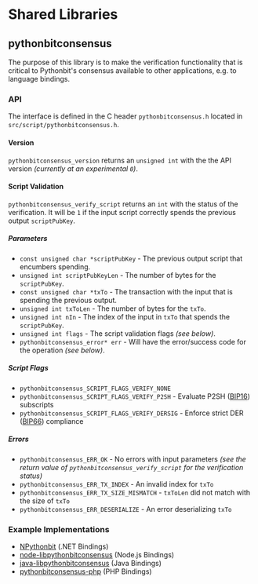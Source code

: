 Shared Libraries
================

## pythonbitconsensus

The purpose of this library is to make the verification functionality that is critical to Pythonbit's consensus available to other applications, e.g. to language bindings.

### API

The interface is defined in the C header `pythonbitconsensus.h` located in  `src/script/pythonbitconsensus.h`.

#### Version

`pythonbitconsensus_version` returns an `unsigned int` with the the API version *(currently at an experimental `0`)*.

#### Script Validation

`pythonbitconsensus_verify_script` returns an `int` with the status of the verification. It will be `1` if the input script correctly spends the previous output `scriptPubKey`.

##### Parameters
- `const unsigned char *scriptPubKey` - The previous output script that encumbers spending.
- `unsigned int scriptPubKeyLen` - The number of bytes for the `scriptPubKey`.
- `const unsigned char *txTo` - The transaction with the input that is spending the previous output.
- `unsigned int txToLen` - The number of bytes for the `txTo`.
- `unsigned int nIn` - The index of the input in `txTo` that spends the `scriptPubKey`.
- `unsigned int flags` - The script validation flags *(see below)*.
- `pythonbitconsensus_error* err` - Will have the error/success code for the operation *(see below)*.

##### Script Flags
- `pythonbitconsensus_SCRIPT_FLAGS_VERIFY_NONE`
- `pythonbitconsensus_SCRIPT_FLAGS_VERIFY_P2SH` - Evaluate P2SH ([BIP16](https://github.com/pythonbit/bips/blob/master/bip-0016.mediawiki)) subscripts
- `pythonbitconsensus_SCRIPT_FLAGS_VERIFY_DERSIG` - Enforce strict DER ([BIP66](https://github.com/pythonbit/bips/blob/master/bip-0066.mediawiki)) compliance

##### Errors
- `pythonbitconsensus_ERR_OK` - No errors with input parameters *(see the return value of `pythonbitconsensus_verify_script` for the verification status)*
- `pythonbitconsensus_ERR_TX_INDEX` - An invalid index for `txTo`
- `pythonbitconsensus_ERR_TX_SIZE_MISMATCH` - `txToLen` did not match with the size of `txTo`
- `pythonbitconsensus_ERR_DESERIALIZE` - An error deserializing `txTo`

### Example Implementations
- [NPythonbit](https://github.com/NicolasDorier/NPythonbit/blob/master/NPythonbit/Script.cs#L814) (.NET Bindings)
- [node-libpythonbitconsensus](https://github.com/bitpay/node-libpythonbitconsensus) (Node.js Bindings)
- [java-libpythonbitconsensus](https://github.com/dexX7/java-libpythonbitconsensus) (Java Bindings)
- [pythonbitconsensus-php](https://github.com/Bit-Wasp/pythonbitconsensus-php) (PHP Bindings)
